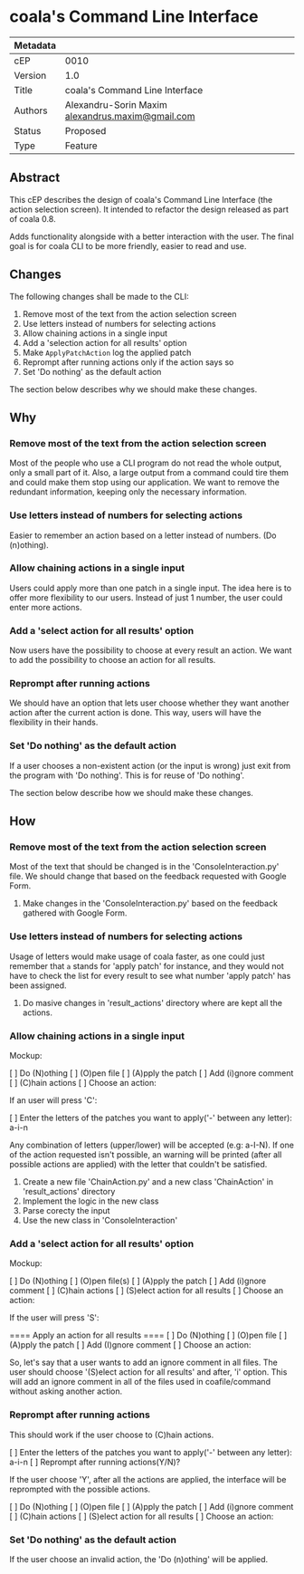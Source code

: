 coala's Command Line Interface
==============================

|Metadata|                                                  |
|--------|--------------------------------------------------|
|cEP     |0010                                              |
|Version |1.0                                               |
|Title   |coala's Command Line Interface                    |
|Authors |Alexandru-Sorin Maxim <alexandrus.maxim@gmail.com>|
|Status  |Proposed                                          |
|Type    |Feature                                           |


Abstract
--------

This cEP describes the design of coala's Command Line Interface (the action selection screen). It intended to refactor the design released as part of coala 0.8.

Adds functionality alongside with a better interaction with the user. The final goal is for coala CLI to be more friendly, easier to read and use.

Changes
-------

The following changes shall be made to the CLI:

1. Remove most of the text from the action selection screen
2. Use letters instead of numbers for selecting actions
3. Allow chaining actions in a single input
4. Add a 'selection action for all results' option
5. Make `ApplyPatchAction` log the applied patch
6. Reprompt after running actions only if the action says so
7. Set 'Do nothing' as the default action

The section below describes why we should make these changes.

Why
---

### Remove most of the text from the action selection screen

Most of the people who use a CLI program do not read the whole output, only a
small part of it. Also, a large output from a command could tire them and could
make them stop using our application. We want to remove the redundant information,
keeping only the necessary information.

### Use letters instead of numbers for selecting actions

Easier to remember an action based on a letter instead of numbers. (Do (n)othing).

### Allow chaining actions in a single input

Users could apply more than one patch in a single input. The idea here is to
offer more flexibility to our users. Instead of just 1 number, the user could enter
more actions.

### Add a 'select action for all results' option

Now users have the possibility to choose at every result an action.
We want to add the possibility to choose an action for all results.

### Reprompt after running actions

We should have an option that lets user choose whether they want another action after the current action is done. This way, users will have the flexibility in their hands.

### Set 'Do nothing' as the default action

If a user chooses a non-existent action (or the input is wrong) just exit from the program with 'Do nothing'. This is for reuse of 'Do nothing'.

The section below describe how we should make these changes.

How
---

### Remove most of the text from the action selection screen

Most of the text that should be changed is in the 'ConsoleInteraction.py' file. We should change that based on the feedback requested with
Google Form.

1. Make changes in the 'ConsoleInteraction.py' based on the feedback gathered with Google Form.

### Use letters instead of numbers for selecting actions

Usage of letters would make usage of coala faster, as one could just remember
that `a` stands for 'apply patch' for instance, and they would not have to check
the list for every result to see what number 'apply patch' has been assigned.

1. Do masive changes in 'result_actions' directory where are kept all the actions.

### Allow chaining actions in a single input

Mockup:

[    ] Do (N)othing
[    ] (O)pen file
[    ] (A)pply the patch
[    ] Add (i)gnore comment
[    ] (C)hain actions
[    ] Choose an action:

If an user will press 'C':

[    ] Enter the letters of the patches you want to apply('-' between any letter): a-i-n

Any combination of letters (upper/lower) will be accepted (e.g: a-I-N).
If one of the action requested isn't possible, an warning will be printed (after all possible actions are applied) with the letter that couldn't be satisfied.

1. Create a new file 'ChainAction.py' and a new class 'ChainAction' in 'result_actions' directory
2. Implement the logic in the new class
3. Parse corecty the input
3. Use the new class in 'ConsoleInteraction'

### Add a 'select action for all results' option

Mockup:

[    ] Do (N)othing
[    ] (O)pen file(s)
[    ] (A)pply the patch
[    ] Add (i)gnore comment
[    ] (C)hain actions
[    ] (S)elect action for all results
[    ] Choose an action:

If the user will press 'S':

==== Apply an action for all results ====
[    ] Do (N)othing
[    ] (O)pen file
[    ] (A)pply the patch
[    ] Add (I)gnore comment
[    ] Choose an action:

So, let's say that a user wants to add an ignore comment in all files.
The user should choose '(S)elect action for all results' and after, 'i' option.
This will add an ignore comment in all of the files used in coafile/command without asking another action.

### Reprompt after running actions

This should work if the user choose to (C)hain actions.

[    ] Enter the letters of the patches you want to apply('-' between any letter): a-i-n
[    ] Reprompt after running actions(Y/N)?

If the user choose 'Y', after all the actions are applied, the interface will be reprompted with the possible actions.

[    ] Do (N)othing
[    ] (O)pen file
[    ] (A)pply the patch
[    ] Add (i)gnore comment
[    ] (C)hain actions
[    ] (S)elect action for all results
[    ] Choose an action:

### Set 'Do nothing' as the default action

If the user choose an invalid action, the 'Do (n)othing' will be applied.
